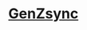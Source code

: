 # [GenZsync](https://docs.google.com/document/d/1wBbB8wfLUjR_3_6nUSDamGcdAvF_ScCGt224anV278A/edit?usp=sharing)


